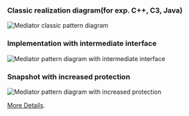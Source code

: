 ### Classic realization diagram(for exp. C++, C3, Java)

![Mediator classic pattern diagram](https://refactoring.guru/images/patterns/diagrams/memento/structure1.png)

### Implementation with intermediate interface

![Mediator pattern diagram with intermediate interface](https://refactoring.guru/images/patterns/diagrams/mediator/structure.png)

### Snapshot with increased protection

![Mediator pattern diagram with increased protection](https://refactoring.guru/images/patterns/diagrams/mediator/structure.png)

[More Details](https://refactoring.guru/uk/design-patterns/mediator).
